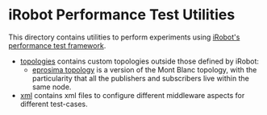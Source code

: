 # iRobot Performance Test Utilities
This directory contains utilities to perform experiments using [iRobot's performance test framework](https://github.com/irobot-ros/ros2-performance/).

* [topologies](topologies) contains custom topologies outside those defined by iRobot:
    * [eprosima topology](topologies/eprosima.json) is a version of the Mont Blanc topology, with the particularity that all the publishers and subscribers live within the same node.
* [xml](xml) contains xml files to configure different middleware aspects for different test-cases.